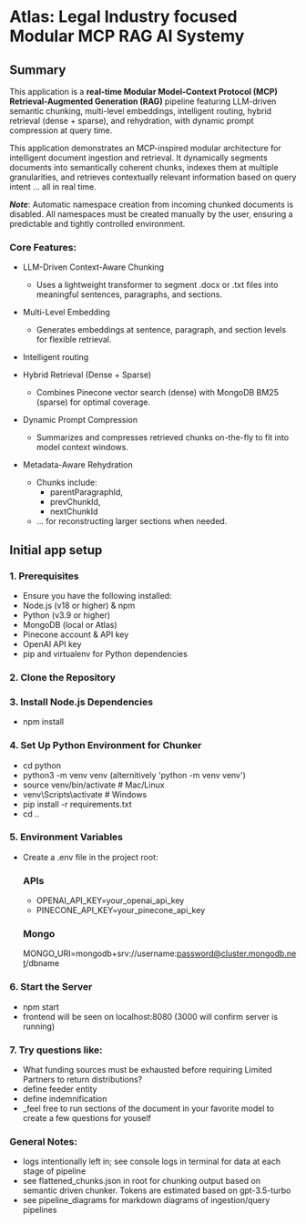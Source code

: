 # Atlas: Legal Industry focused Modular MCP RAG AI Systemy

## Summary

This application is a **real-time Modular Model-Context Protocol (MCP) Retrieval-Augmented Generation (RAG)** pipeline featuring LLM-driven semantic chunking, multi-level embeddings, intelligent routing, hybrid retrieval (dense + sparse), and rehydration, with dynamic prompt compression at query time.

This application demonstrates an MCP-inspired modular architecture for intelligent document ingestion and retrieval. It dynamically segments documents into semantically coherent chunks, indexes them at multiple granularities, and retrieves contextually relevant information based on query intent ... all in real time.

***Note***: Automatic namespace creation from incoming chunked documents is disabled.
All namespaces must be created manually by the user, ensuring a predictable and tightly controlled environment.

### Core Features:

- LLM-Driven Context-Aware Chunking
   * Uses a lightweight transformer to segment .docx or .txt files into meaningful sentences, paragraphs, and sections.

- Multi-Level Embedding
   * Generates embeddings at sentence, paragraph, and section levels for flexible retrieval.

- Intelligent routing
  
- Hybrid Retrieval (Dense + Sparse)
   * Combines Pinecone vector search (dense) with MongoDB BM25 (sparse) for optimal coverage.

- Dynamic Prompt Compression
   * Summarizes and compresses retrieved chunks on-the-fly to fit into model context windows.

- Metadata-Aware Rehydration
   * Chunks include:
      * parentParagraphId,
      * prevChunkId,
      * nextChunkId
   * ... for reconstructing larger sections when needed.

## Initial app setup

### 1. Prerequisites

   - Ensure you have the following installed:
   - Node.js (v18 or higher) & npm
   - Python (v3.9 or higher)
   - MongoDB (local or Atlas)
   - Pinecone account & API key
   - OpenAI API key
   - pip and virtualenv for Python dependencies

### 2. Clone the Repository
### 3. Install Node.js Dependencies
   - npm install
### 4. Set Up Python Environment for Chunker
   - cd python
   - python3 -m venv venv (alternitively 'python -m venv venv')
   - source venv/bin/activate  # Mac/Linux
   - venv\Scripts\activate     # Windows
   - pip install -r requirements.txt
   - cd ..
### 5. Environment Variables
   - Create a .env file in the project root:
     ### APIs
      - OPENAI_API_KEY=your_openai_api_key
      - PINECONE_API_KEY=your_pinecone_api_key
     ### Mongo
       MONGO_URI=mongodb+srv://username:password@cluster.mongodb.net/dbname
### 6. Start the Server
   - npm start
   - frontend will be seen on localhost:8080 (3000 will confirm server is running)
### 7. Try questions like:
   - What funding sources must be exhausted before requiring Limited Partners to return distributions?
   - define feeder entity
   - define indemnification
   - _feel free to run sections of the document in your favorite model to create a few questions for youself

### General Notes: 
   - logs intentionally left in; see console logs in terminal for data at each stage of pipeline 
   - see flattened_chunks.json in root for chunking output based on semantic driven chunker. Tokens are estimated based on gpt-3.5-turbo
   - see pipeline_diagrams for markdown diagrams of ingestion/query pipelines